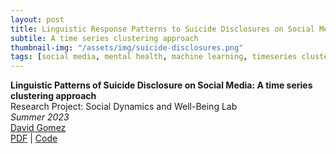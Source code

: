 ```yaml
---
layout: post
title: Linguistic Response Patterns to Suicide Disclosures on Social Media
subtile: A time series clustering approach
thumbnail-img: "/assets/img/suicide-disclosures.png"
tags: [social media, mental health, machine learning, timeseries clustering, deep learning, classification, natural language processing]
---
```


**Linguistic Patterns of Suicide Disclosure on Social Media: A time series clustering approach**\
Research Project: Social Dynamics and Well-Being Lab \
*Summer 2023* \
[David Gomez](https://dbgomez94.github.io/)
\
[PDF](/pdfs/suicide-disclosures.pdf) |
[Code]()